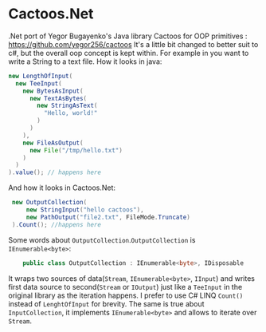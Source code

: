 # Cactoos.Net
.Net port of Yegor Bugayenko's Java library Cactoos for OOP primitives : https://github.com/yegor256/cactoos
It's a little bit changed to better suit to c#, but the overall oop concept is kept within.
For example in you want to write a String to a text file. How it looks in java:
```java
new LengthOfInput(
  new TeeInput(
    new BytesAsInput(
      new TextAsBytes(
        new StringAsText(
          "Hello, world!"
        )
      )
    ),
    new FileAsOutput(
      new File("/tmp/hello.txt")
    )
  )
).value(); // happens here
```
And how it looks in Cactoos.Net:
```csharp
 new OutputCollection(
     new StringInput("hello cactoos"),
     new PathOutput("file2.txt", FileMode.Truncate)
 ).Count(); //happens here
```
Some words about `OutputCollection`.`OutputCollection` is `IEnumerable<byte>`:
```csharp
    public class OutputCollection : IEnumerable<byte>, IDisposable
```
It wraps two sources of data(`Stream`, `IEnumerable<byte>`, `IInput`)
and writes first data source to second(`Stream` or `IOutput`) just like a `TeeInput` in the original library
as the iteration happens. I prefer to use C# LINQ `Count()` instead of `LenghtOfInput` for brevity.
The same is true about `InputCollection`, it implements `IEnumerable<byte>` and allows to iterate over `Stream`.
